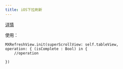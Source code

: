 ```yaml
---
title: iOS下拉刷新
---
```


[详情](http://www.jianshu.com/p/ff088c1ec763)

使用：

```
MXRefreshView.init(superScrollView: self.tableView, 
operation: { (isComplete : Bool) in {
	//operation
	
})
```
